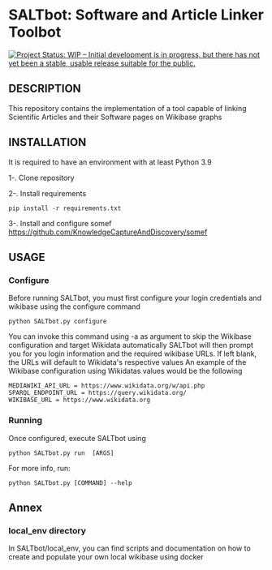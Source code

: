 # SALTbot: Software and Article Linker Toolbot
[![Project Status: WIP – Initial development is in progress, but there has not yet been a stable, usable release suitable for the public.](https://www.repostatus.org/badges/latest/wip.svg)](https://www.repostatus.org/#wip)


## DESCRIPTION

  
  This repository contains the implementation of a tool capable of linking Scientific Articles and their Software pages on Wikibase graphs

## INSTALLATION

  It is required to have an environment with at least Python 3.9
  
  1-. Clone repository
  
  2-. Install requirements
  ```console
  pip install -r requirements.txt
  ```
  3-. Install and configure somef
  https://github.com/KnowledgeCaptureAndDiscovery/somef
  
 
  
## USAGE
### Configure
Before running SALTbot, you must first configure your login credentials and wikibase using the configure command
```console
python SALTbot.py configure
```
You can invoke this command using -a as argument to skip the Wikibase configuration and target Wikidata automatically 
SALTbot will then prompt you for you login information and the required wikibase URLs. If left blank, the URLs will default to Wikidata's respective values
An example of the Wikibase configuration using Wikidatas values would be the following

```console
MEDIAWIKI_API_URL = https://www.wikidata.org/w/api.php
SPARQL_ENDPOINT_URL = https://query.wikidata.org/
WIKIBASE_URL = https://www.wikidata.org
```
### Running
Once configured, execute SALTbot using

```console
python SALTbot.py run  [ARGS]
```

 For more info, run:
 ```console
 python SALTbot.py [COMMAND] --help
 ```

 
 ## Annex
 ### local_env directory
 In SALTbot/local_env, you can find scripts and documentation on how to create and populate your own local wikibase using docker
 
 

  
